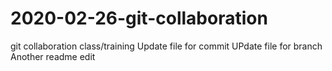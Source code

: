 # 2020-02-26-git-collaboration
git collaboration class/training
Update file for commit
UPdate file for branch
Another readme edit
